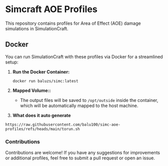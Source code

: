 # Simcraft AOE Profiles

This repository contains profiles for Area of Effect (AOE) damage simulations in SimulationCraft.


## Docker

You can run SimulationCraft with these profiles via Docker for a streamlined setup:

1. **Run the Docker Container:**
   ```
   docker run baluzs/simc:latest
   ```
2. **Mapped Volume::**
   - The output files will be saved to `/opt/outside` inside the container, which will be automatically mapped to the host machine.
     
3. **What does it auto generate**
```
https://raw.githubusercontent.com/balu100/simc-aoe-profiles/refs/heads/main/torun.sh
```

### Contributions
Contributions are welcome! If you have any suggestions for improvements or additional profiles, feel free to submit a pull request or open an issue.
